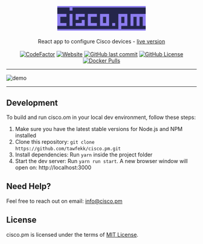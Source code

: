<p align="center">
  <a href="https://cisco.pm"><img width="234" src="public/static/images/logo/logo.png" /></a>
  <br>
   <br>
   <a>React app to configure Cisco devices - </a><a href="https://cisco.pm">live version</a>
  <br>
  <br>
  <a href="https://www.codefactor.io/repository/github/tawfekk/cisco.pm"><img src="https://www.codefactor.io/repository/github/tawfekk/cisco.pm/badge" alt="CodeFactor" /></a>
  <a href="https://cisco.pm"><img alt="Website" src="https://img.shields.io/website?url=https%3A%2F%2Fcisco.pm"></a>
  <a href="https://github.com/tawfekk/cisco.pm/commits"><img alt="GitHub last commit" src="https://img.shields.io/github/last-commit/tawfekk/cisco.pm"></a>
  <a href="https://github.com/tawfekk/cisco.pm/blob/main/LICENSE"><img alt="GitHub License" src="https://img.shields.io/github/license/tawfekk/cisco.pm"></a>
  <a href="https://hub.docker.com/r/tawfekk/cisco.pm"><img alt="Docker Pulls" src="https://img.shields.io/docker/pulls/tawfekk/cisco.pm"></a>
</p>

---

![demo](https://github.com/tawfekk/cisco.pm/assets/82479894/59b5e889-46b6-40e9-91c0-04a023bbfc05)

---



## Development

To build and run cisco.om in your local dev environment, follow these steps:
<ol>
   <li>Make sure you have the latest stable versions for Node.js and NPM installed</li>
   <li>Clone this repository: <code>git clone https://github.com/tawfekk/cisco.pm.git</code></li>
   <li>Install dependencies: Run <code>yarn</code> inside the project folder</li>
   <li>Start the dev server: Run <code>yarn run start</code>. A new browser window will open on: http://localhost:3000</li>
</ol>

## Need Help?

Feel free to reach out on email: [info@cisco.pm](mailto:info@cisco.pm)

## License

cisco.pm is licensed under the terms of [MIT License](https://github.com/tawfekk/cisco.pm/blob/main/LICENSE).